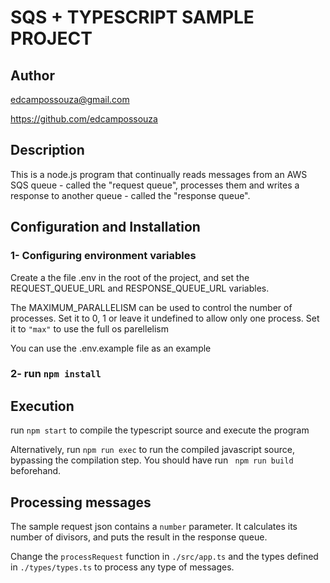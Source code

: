 # SQS + TYPESCRIPT SAMPLE PROJECT

## Author
edcampossouza@gmail.com

https://github.com/edcampossouza

## Description
This is a node.js program that continually reads messages from an AWS SQS queue - called the "request queue", processes them and writes a response to another queue - called the "response queue".

## Configuration and Installation
### 1- Configuring environment variables
Create a the file .env in the root of the project, and set the REQUEST_QUEUE_URL and RESPONSE_QUEUE_URL variables. 

The MAXIMUM_PARALLELISM can be used to control the number of processes. Set it to 0, 1 or leave it undefined to allow only one process. Set it to ```"max"``` to use the full os parellelism

You can use the .env.example file as an example

### 2- run ```npm install ```


## Execution
run ```npm start``` to compile the typescript source and execute the program

Alternatively, run ```npm run exec``` to run the compiled javascript source, bypassing the compilation step. You should have run ``` npm run build``` beforehand.


## Processing messages
The sample request json contains a ```number``` parameter. It calculates its number of divisors, and puts the result in the response queue.

Change the ```processRequest``` function in ```./src/app.ts``` and the types defined in ```./types/types.ts``` to process any type of messages. 